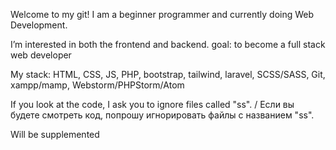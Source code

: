 Welcome to my git!
I am a beginner programmer and currently doing Web Development.

I’m interested in both the frontend and backend. goal: to become a full stack web developer

My stack:
HTML, CSS, JS, PHP, bootstrap, tailwind, laravel, SCSS/SASS, Git, xampp/mamp, Webstorm/PHPStorm/Atom



If you look at the code, I ask you to ignore files called "ss". / Если вы будете смотреть код, попрошу игнорировать файлы с названием "ss".

Will be supplemented
